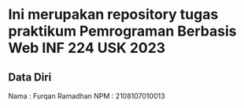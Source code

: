 # Ini merupakan repository tugas praktikum Pemrograman Berbasis Web INF 224 USK 2023
 
## Data Diri
 
Nama    : Furqan Ramadhan
NPM     : 2108107010013